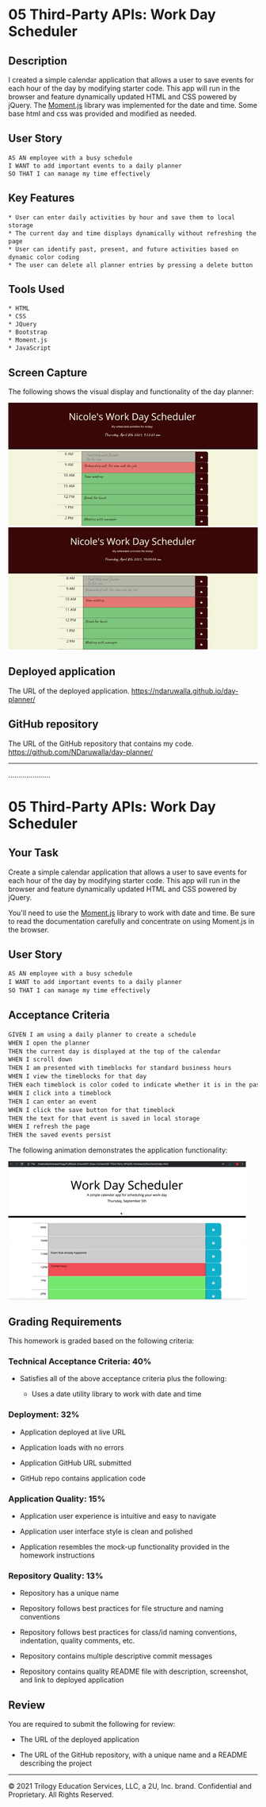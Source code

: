 # 05 Third-Party APIs: Work Day Scheduler

## Description

I created a simple calendar application that allows a user to save events for each hour of the day by modifying starter code. This app will run in the browser and feature dynamically updated HTML and CSS powered by jQuery.  The [Moment.js](https://momentjs.com/) library was implemented for the date and time. Some base html and css was provided and modified as needed.


## User Story

```
AS AN employee with a busy schedule
I WANT to add important events to a daily planner
SO THAT I can manage my time effectively
```

## Key Features

```
* User can enter daily activities by hour and save them to local storage
* The current day and time displays dynamically without refreshing the page
* User can identify past, present, and future activities based on dynamic color coding
* The user can delete all planner entries by pressing a delete button

```
## Tools Used

```
* HTML
* CSS
* JQuery
* Bootstrap
* Moment.js
* JavaScript

```

## Screen Capture

The following shows the visual display and functionality of the day planner:

![A user enters daily plans for each hour](assets/images/screen1.jpg)
![Time block colors are dynamically updated without refreshing page](assets/images/screen2.jpg)


## Deployed application

The URL of the deployed application.
https://ndaruwalla.github.io/day-planner/

## GitHub repository

The URL of the GitHub repository that contains my code.
https://github.com/NDaruwalla/day-planner/


---
















.....................







# 05 Third-Party APIs: Work Day Scheduler

## Your Task

Create a simple calendar application that allows a user to save events for each hour of the day by modifying starter code. This app will run in the browser and feature dynamically updated HTML and CSS powered by jQuery.

You'll need to use the [Moment.js](https://momentjs.com/) library to work with date and time. Be sure to read the documentation carefully and concentrate on using Moment.js in the browser.

## User Story

```md
AS AN employee with a busy schedule
I WANT to add important events to a daily planner
SO THAT I can manage my time effectively
```

## Acceptance Criteria

```md
GIVEN I am using a daily planner to create a schedule
WHEN I open the planner
THEN the current day is displayed at the top of the calendar
WHEN I scroll down
THEN I am presented with timeblocks for standard business hours
WHEN I view the timeblocks for that day
THEN each timeblock is color coded to indicate whether it is in the past, present, or future
WHEN I click into a timeblock
THEN I can enter an event
WHEN I click the save button for that timeblock
THEN the text for that event is saved in local storage
WHEN I refresh the page
THEN the saved events persist
```

The following animation demonstrates the application functionality:

![A user clicks on slots on the color-coded calendar and edits the events.](./Assets/05-third-party-apis-homework-demo.gif)


## Grading Requirements

This homework is graded based on the following criteria: 

### Technical Acceptance Criteria: 40%

* Satisfies all of the above acceptance criteria plus the following:

  * Uses a date utility library to work with date and time

### Deployment: 32%

* Application deployed at live URL

* Application loads with no errors

* Application GitHub URL submitted

* GitHub repo contains application code

### Application Quality: 15%

* Application user experience is intuitive and easy to navigate

* Application user interface style is clean and polished

* Application resembles the mock-up functionality provided in the homework instructions

### Repository Quality: 13%

* Repository has a unique name

* Repository follows best practices for file structure and naming conventions

* Repository follows best practices for class/id naming conventions, indentation, quality comments, etc.

* Repository contains multiple descriptive commit messages

* Repository contains quality README file with description, screenshot, and link to deployed application

## Review

You are required to submit the following for review:

* The URL of the deployed application

* The URL of the GitHub repository, with a unique name and a README describing the project

- - -
© 2021 Trilogy Education Services, LLC, a 2U, Inc. brand. Confidential and Proprietary. All Rights Reserved.
